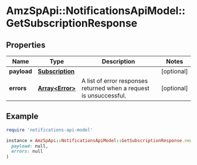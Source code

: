 # AmzSpApi::NotificationsApiModel::GetSubscriptionResponse

## Properties

| Name | Type | Description | Notes |
| ---- | ---- | ----------- | ----- |
| **payload** | [**Subscription**](Subscription.md) |  | [optional] |
| **errors** | [**Array&lt;Error&gt;**](Error.md) | A list of error responses returned when a request is unsuccessful. | [optional] |

## Example

```ruby
require 'notifications-api-model'

instance = AmzSpApi::NotificationsApiModel::GetSubscriptionResponse.new(
  payload: null,
  errors: null
)
```

